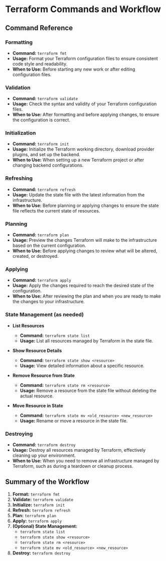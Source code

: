 # Terraform Commands and Workflow

## Command Reference

### Formatting

- **Command:** `terraform fmt`
- **Usage:** Format your Terraform configuration files to ensure consistent code style and readability.
- **When to Use:** Before starting any new work or after editing configuration files.

### Validation

- **Command:** `terraform validate`
- **Usage:** Check the syntax and validity of your Terraform configuration files.
- **When to Use:** After formatting and before applying changes, to ensure the configuration is correct.

### Initialization

- **Command:** `terraform init`
- **Usage:** Initialize the Terraform working directory, download provider plugins, and set up the backend.
- **When to Use:** When setting up a new Terraform project or after changing backend configurations.

### Refreshing

- **Command:** `terraform refresh`
- **Usage:** Update the state file with the latest information from the infrastructure.
- **When to Use:** Before planning or applying changes to ensure the state file reflects the current state of resources.

### Planning

- **Command:** `terraform plan`
- **Usage:** Preview the changes Terraform will make to the infrastructure based on the current configuration.
- **When to Use:** Before applying changes to review what will be altered, created, or destroyed.

### Applying

- **Command:** `terraform apply`
- **Usage:** Apply the changes required to reach the desired state of the configuration.
- **When to Use:** After reviewing the plan and when you are ready to make the changes to your infrastructure.

### State Management (as needed)

- **List Resources**
  - **Command:** `terraform state list`
  - **Usage:** List all resources managed by Terraform in the state file.

- **Show Resource Details**
  - **Command:** `terraform state show <resource>`
  - **Usage:** View detailed information about a specific resource.

- **Remove Resource from State**
  - **Command:** `terraform state rm <resource>`
  - **Usage:** Remove a resource from the state file without deleting the actual resource.

- **Move Resource in State**
  - **Command:** `terraform state mv <old_resource> <new_resource>`
  - **Usage:** Rename or move a resource in the state file.

### Destroying

- **Command:** `terraform destroy`
- **Usage:** Destroy all resources managed by Terraform, effectively cleaning up your environment.
- **When to Use:** When you need to remove all infrastructure managed by Terraform, such as during a teardown or cleanup process.

## Summary of the Workflow

1. **Format:** `terraform fmt`
2. **Validate:** `terraform validate`
3. **Initialize:** `terraform init`
4. **Refresh:** `terraform refresh`
5. **Plan:** `terraform plan`
6. **Apply:** `terraform apply`
7. **(Optional) State Management:**
   - `terraform state list`
   - `terraform state show <resource>`
   - `terraform state rm <resource>`
   - `terraform state mv <old_resource> <new_resource>`
8. **Destroy:** `terraform destroy`
